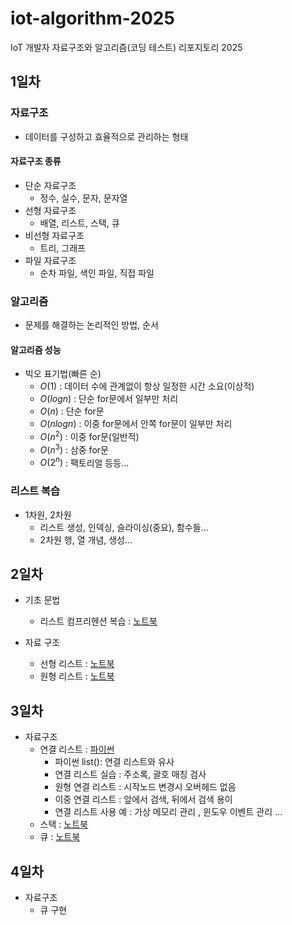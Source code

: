 # iot-algorithm-2025
IoT 개발자 자료구조와 알고리즘(코딩 테스트) 리포지토리 2025

## 1일차

### 자료구조
- 데이터를 구성하고 효율적으로 관리하는 형태

#### 자료구조 종류
- 단순 자료구조
    - 정수, 실수, 문자, 문자열
- 선형 자료구조
    - 배열, 리스트, 스택, 큐
- 비선형 자료구조
    - 트리, 그래프
- 파일 자료구조
    - 순차 파일, 색인 파일, 직접 파일

### 알고리즘
- 문제를 해결하는 논리적인 방법, 순서

#### 알고리즘 성능
- 빅오 표기법(빠른 순)
    - $O(1)$ : 데이터 수에 관계없이 항상 일정한 시간 소요(이상적)
    - $O(log n)$ : 단순 for문에서 일부만 처리
    - $O(n)$ : 단순 for문
    - $O(n log n)$ : 이중 for문에서 안쪽 for문이 일부만 처리
    - $O(n^2)$ : 이중 for문(일반적)
    - $O(n^3)$ : 삼중 for문
    - $O(2^n)$ : 팩토리얼 등등...

### 리스트 복습
- 1차원, 2차원
    - 리스트 생성, 인덱싱, 슬라이싱(중요), 함수들...
    - 2차원 행, 열 개념, 생성...

## 2일차

- 기초 문법
    - 리스트 컴프리헨션 복습 : [노트북](./day02/da01_list_again.ipynb)

- 자료 구조
    - 선형 리스트 : [노트북](./day02/da02_linear_list.ipynb)
    - 원형 리스트 : [노트북](./day02/da04_linked_list.ipynb)

## 3일차
- 자료구조
    - 연결 리스트 : [파이썬](./day03/da01_linked_list.py)
        - 파이썬 list(): 연결 리스트와 유사
        - 연결 리스트 실습 : 주소록, 괄호 매칭 검사
        - 원형 연결 리스트 : 시작노드 변경시 오버헤드 없음
        - 이중 연결 리스트 : 앞에서 검색, 뒤에서 검색 용이
        - 연결 리스트 사용 예 : 가상 메모리 관리 , 윈도우 이벤트 관리 ...
    - 스택 : [노트북](./day03/da03_stack.ipynb)    
    - 큐 : [노트북](./day03/da07_queue.ipynb)

## 4일차
- 자료구조
    - 큐 구현